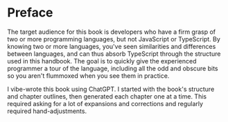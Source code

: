 # Preface

The target audience for this book is developers who have a firm grasp of two or more programming languages, but not JavaScript or TypeScript.
By knowing two or more languages, you've seen similarities and differences between languages, and can thus absorb TypeScript through the structure used in this handbook.
The goal is to quickly give the experienced programmer a tour of the language, including all the odd and obscure bits so you aren't flummoxed when you see them in practice.

I vibe-wrote this book using ChatGPT.
I started with the book's structure and chapter outlines, then generated each chapter one at a time.
This required asking for a lot of expansions and corrections and regularly required hand-adjustments.